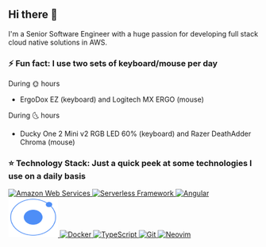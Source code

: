 ## Hi there 👋

I'm a Senior Software Engineer with a huge passion for developing full stack cloud native solutions in AWS.

### ⚡ Fun fact: I use two sets of keyboard/mouse per day

During :sun_with_face: hours
- ErgoDox EZ (keyboard) and Logitech MX ERGO (mouse)

During :last_quarter_moon_with_face: hours
- Ducky One 2 Mini v2 RGB LED 60% (keyboard) and Razer DeathAdder Chroma (mouse)

### :star: Technology Stack: Just a quick peek at some technologies I use on a daily basis

<a href="https://aws.amazon.com/">
  <img
    alt="Amazon Web Services"
    height="80"
    width="150"
    src="https://www.vectorlogo.zone/logos/amazon_aws/amazon_aws-ar21.svg" />
</a>
<a href="https://www.serverless.com/">
  <img
    alt="Serverless Framework"
    height="80"
    width="150"
    src="https://www.vectorlogo.zone/logos/serverless/serverless-ar21.svg" />
</a>
<a href="https://angular.io/">
  <img
    alt="Angular"
    height="80"
    width="150"
    src="https://www.vectorlogo.zone/logos/angular/angular-ar21.svg" />
</a>
<a href="https://ionicframework.com/">
  <img
    alt="Ionic"
    height="80"
    width="100"
    src="https://raw.githubusercontent.com/devicons/devicon/master/icons/ionic/ionic-original.svg" />
</a>
<a href="https://www.docker.com/">
  <img
    alt="Docker"
    height="80"
    width="150"
    src="https://www.vectorlogo.zone/logos/docker/docker-ar21.svg" />
</a>
<a href="https://www.typescriptlang.org/">
  <img
    alt="TypeScript"
    height="80"
    width="80"
    src="https://www.vectorlogo.zone/logos/typescriptlang/typescriptlang-icon.svg" />
</a>
<a href="https://git-scm.com/">
  <img
    alt="Git"
    height="80"
    width="150"
    src="https://www.vectorlogo.zone/logos/git-scm/git-scm-ar21.svg" />
</a>
<a href="https://neovim.io/">
  <img
    alt="Neovim"
    height="80"
    width="150"
    src="https://www.vectorlogo.zone/logos/neovimio/neovimio-ar21.svg" />
</a>



<!--
**wenindoubt/wenindoubt** is a ✨ _special_ ✨ repository because its `README.md` (this file) appears on your GitHub profile.

Here are some ideas to get you started:

- 🔭 I’m currently working on ...
- 🌱 I’m currently learning ...
- 👯 I’m looking to collaborate on ...
- 🤔 I’m looking for help with ...
- 💬 Ask me about ...
- 📫 How to reach me: ...
- 😄 Pronouns: ...
-->
